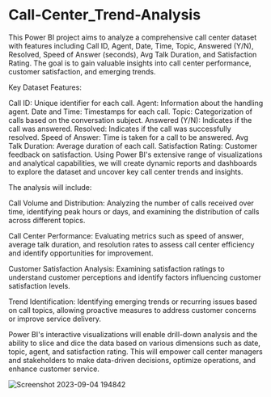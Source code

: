 # Call-Center_Trend-Analysis

This Power BI project aims to analyze a comprehensive call center dataset with features including Call ID, Agent, Date, Time, Topic, Answered (Y/N), Resolved, Speed of Answer (seconds), Avg Talk Duration, and Satisfaction Rating. The goal is to gain valuable insights into call center performance, customer satisfaction, and emerging trends.

Key Dataset Features:

Call ID: Unique identifier for each call.
Agent: Information about the handling agent.
Date and Time: Timestamps for each call.
Topic: Categorization of calls based on the conversation subject.
Answered (Y/N): Indicates if the call was answered.
Resolved: Indicates if the call was successfully resolved.
Speed of Answer: Time is taken for a call to be answered.
Avg Talk Duration: Average duration of each call.
Satisfaction Rating: Customer feedback on satisfaction.
Using Power BI's extensive range of visualizations and analytical capabilities, we will create dynamic reports and dashboards to explore the dataset and uncover key call center trends and insights. 

The analysis will include:

Call Volume and Distribution: Analyzing the number of calls received over time, identifying peak hours or days, and examining the distribution of calls across different topics.

Call Center Performance: Evaluating metrics such as speed of answer, average talk duration, and resolution rates to assess call center efficiency and identify opportunities for improvement.

Customer Satisfaction Analysis: Examining satisfaction ratings to understand customer perceptions and identify factors influencing customer satisfaction levels.

Trend Identification: Identifying emerging trends or recurring issues based on call topics, allowing proactive measures to address customer concerns or improve service delivery.

Power BI's interactive visualizations will enable drill-down analysis and the ability to slice and dice the data based on various dimensions such as date, topic, agent, and satisfaction rating. This will empower call center managers and stakeholders to make data-driven decisions, optimize operations, and enhance customer service.

![Screenshot 2023-09-04 194842](https://github.com/micky-26/Call-Center_Trend-Analysis/assets/106061980/09df7d7e-5244-4857-a94d-3fe644d9bdaf)
